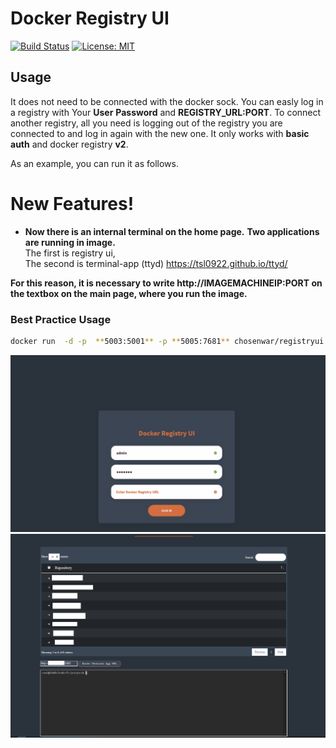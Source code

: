 # Docker Registry UI



[![Build Status](https://travis-ci.org/joemccann/dillinger.svg?branch=master)](https://hub.docker.com/r/chosenwar/registryui/builds)
 [![License: MIT](https://img.shields.io/badge/License-MIT-yellow.svg)](https://opensource.org/licenses/MIT)



## Usage

It does not need to be connected with the docker sock. You can easly log in a registry with Your **User** **Password** and **REGISTRY_URL:PORT**. To connect another registry, all you need is logging out of the registry you are connected to and log in again with the new one. It only works with **basic auth** and docker registry **v2**.

As an example, you can run it as follows.



# New Features!

  - **Now there is an internal terminal on the home page.**
    **Two applications are running in image.**<br/>
    The first is registry ui,<br/>
    The second is terminal-app (ttyd) https://tsl0922.github.io/ttyd/

**For this reason, it is necessary to write http://IMAGEMACHINEIP:PORT  on the textbox on the main page, where you run the image.**
 ### Best Practice Usage
  ```sh
 docker run  -d -p  **5003:5001** -p **5005:7681** chosenwar/registryui:latest
```




![](registryuiapp.gif)
![](newfeature.png)

